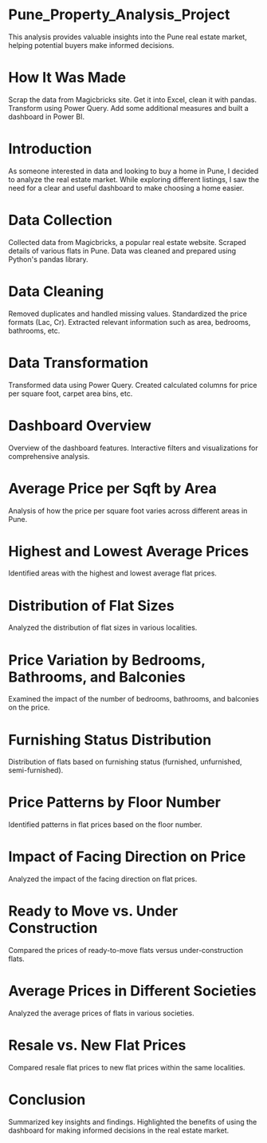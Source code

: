 # Pune_Property_Analysis_Project
This analysis provides valuable insights into the Pune real estate market, helping potential buyers make informed decisions.

# How It Was Made
Scrap the data from Magicbricks site.
Get it into Excel, clean it with pandas.
Transform using Power Query.
Add some additional measures and built a dashboard in Power BI.

# Introduction
As someone interested in data and looking to buy a home in Pune, I decided to analyze the real estate market. While exploring different listings, I saw the need for a clear and useful dashboard to make choosing a home easier.

# Data Collection
Collected data from Magicbricks, a popular real estate website.
Scraped details of various flats in Pune.
Data was cleaned and prepared using Python's pandas library.

# Data Cleaning
Removed duplicates and handled missing values.
Standardized the price formats (Lac, Cr).
Extracted relevant information such as area, bedrooms, bathrooms, etc.

# Data Transformation
Transformed data using Power Query.
Created calculated columns for price per square foot, carpet area bins, etc.

# Dashboard Overview
Overview of the dashboard features.
Interactive filters and visualizations for comprehensive analysis.

# Average Price per Sqft by Area
Analysis of how the price per square foot varies across different areas in Pune.

# Highest and Lowest Average Prices
Identified areas with the highest and lowest average flat prices.

# Distribution of Flat Sizes
Analyzed the distribution of flat sizes in various localities.

# Price Variation by Bedrooms, Bathrooms, and Balconies
Examined the impact of the number of bedrooms, bathrooms, and balconies on the price.

# Furnishing Status Distribution
Distribution of flats based on furnishing status (furnished, unfurnished, semi-furnished).

# Price Patterns by Floor Number
Identified patterns in flat prices based on the floor number.

# Impact of Facing Direction on Price
Analyzed the impact of the facing direction on flat prices.

# Ready to Move vs. Under Construction
Compared the prices of ready-to-move flats versus under-construction flats.

# Average Prices in Different Societies
Analyzed the average prices of flats in various societies.

# Resale vs. New Flat Prices
Compared resale flat prices to new flat prices within the same localities.

# Conclusion
Summarized key insights and findings.
Highlighted the benefits of using the dashboard for making informed decisions in the real estate market.



